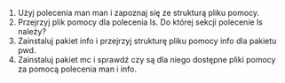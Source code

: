 1. Użyj polecenia man man i zapoznaj się ze strukturą pliku pomocy.
2. Przejrzyj plik pomocy dla polecenia ls. Do której sekcji polecenie ls należy?
3. Zainstaluj pakiet info i przejrzyj strukturę pliku pomocy info dla pakietu pwd.
4. Zainstaluj pakiet mc i sprawdź czy są dla niego dostępne pliki pomocy za pomocą polecenia man i info.
